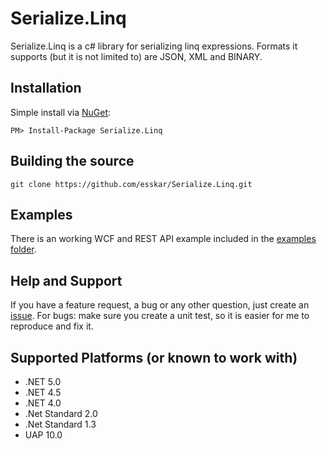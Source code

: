 # Serialize.Linq

Serialize.Linq is a c# library for serializing linq expressions. 
Formats it supports (but it is not limited to) are JSON, XML and BINARY.

## Installation
Simple install via [NuGet][1]:

    PM> Install-Package Serialize.Linq

## Building the source

    git clone https://github.com/esskar/Serialize.Linq.git


## Examples
There is an working WCF and REST API example included in the [examples folder][5].

## Help and Support
If you have a feature request, a bug or any other question, just create an [issue][4].
For bugs: make sure you create a unit test, so it is easier for me to reproduce and fix it.

## Supported Platforms (or known to work with)
* .NET 5.0
* .NET 4.5
* .NET 4.0
* .Net Standard 2.0
* .Net Standard 1.3
* UAP 10.0

[1]: http://nuget.org/packages/Serialize.Linq
[2]: https://github.com/esskar
[4]: https://github.com/esskar/Serialize.Linq/issues
[5]: https://github.com/esskar/Serialize.Linq/tree/master/src/Serialize.Linq.Examples
